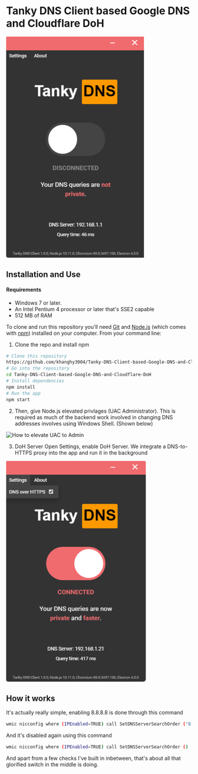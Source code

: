 # Tanky DNS Client based Google DNS and Cloudflare DoH
![Tanky DNS Client](TankyDNS.png)
## Installation and Use
#### Requirements
* Windows 7 or later.
* An Intel Pentium 4 processor or later that's SSE2 capable
* 512 MB of RAM

To clone and run this repository you'll need [Git](https://git-scm.com) and [Node.js](https://nodejs.org/en/download/) (which comes with [npm](http://npmjs.com)) installed on your computer. From your command line:

1. Clone the repo and install npm
```bash
# Clone this repository
https://github.com/khanghy3004/Tanky-DNS-Client-based-Google-DNS-and-Cloudflare-DoH
# Go into the repository
cd Tanky-DNS-Client-based-Google-DNS-and-Cloudflare-DoH
# Install dependencies
npm install
# Run the app
npm start
```

2. Then, give Node.js elevated privlages (UAC Administrator). This is required as much of the backend work involved in changing DNS addresses involves using Windows Shell. (Shown below)

![How to elevate UAC to Admin](https://i.gyazo.com/948e7f1460a11e2f691af005ce8ddd7d.gif)

3. DoH Server
Open Settings, enable DoH Server. We integrate a DNS-to-HTTPS proxy into the app and run it in the background 

![DoH](DoH.png)

## How it works
It's actually really simple, enabling 8.8.8.8 is done through this command
```bash
wmic nicconfig where (IPEnabled=TRUE) call SetDNSServerSearchOrder ("8.8.8.8")
```

And it's disabled again using this command
```bash
wmic nicconfig where (IPEnabled=TRUE) call SetDNSServerSearchOrder ()
```

And apart from a few checks I've built in inbetween, that's about all that glorified switch in the middle is doing.
